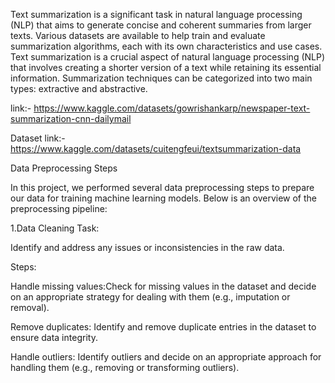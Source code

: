 Text summarization is a significant task in natural language processing (NLP) that aims to generate concise and coherent summaries from larger texts. Various datasets are available to help train and evaluate summarization algorithms, each with its own characteristics and use cases.
Text summarization is a crucial aspect of natural language processing (NLP) that involves creating a shorter version of a text while retaining its essential information. Summarization techniques can be categorized into two main types: extractive and abstractive.



link:- https://www.kaggle.com/datasets/gowrishankarp/newspaper-text-summarization-cnn-dailymail

Dataset link:- https://www.kaggle.com/datasets/cuitengfeui/textsummarization-data


Data Preprocessing Steps

In this project, we performed several data preprocessing steps to prepare our data for training machine learning models. Below is an overview of the preprocessing pipeline:

1.Data Cleaning Task:

Identify and address any issues or inconsistencies in the raw data.

Steps:

Handle missing values:Check for missing values in the dataset and decide on an appropriate strategy for dealing with them (e.g., imputation or removal).

Remove duplicates: Identify and remove duplicate entries in the dataset to ensure data integrity.

Handle outliers: Identify outliers and decide on an appropriate approach for handling them (e.g., removing or transforming outliers).
